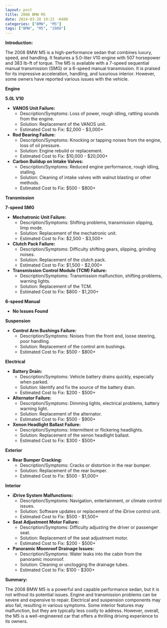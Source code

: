 ```yaml
---
layout: post
title: 2008 BMW M5
date: 2024-03-28 19:22 -0400
categories: ["BMW", "M5"]
tags: ["BMW", "M5", "2008"]
---
```

**Introduction:**

The 2008 BMW M5 is a high-performance sedan that combines luxury, speed, and handling. It features a 5.0-liter V10 engine with 507 horsepower and 383 lb-ft of torque. The M5 is available with a 7-speed sequential manual transmission (SMG) or a 6-speed manual transmission. It is praised for its impressive acceleration, handling, and luxurious interior. However, some owners have reported various issues with the vehicle.

**Engine**

**5.0L V10**

* **VANOS Unit Failure:**
    * Description/Symptoms: Loss of power, rough idling, rattling sounds from the engine.
    * Solution: Replacement of the VANOS unit.
    * Estimated Cost to Fix: $2,000 - $3,000+
* **Rod Bearing Failure:**
    * Description/Symptoms: Knocking or tapping noises from the engine, loss of oil pressure.
    * Solution: Engine rebuild or replacement.
    * Estimated Cost to Fix: $10,000 - $20,000+
* **Carbon Buildup on Intake Valves:**
    * Description/Symptoms: Reduced engine performance, rough idling, stalling.
    * Solution: Cleaning of intake valves with walnut blasting or other methods.
    * Estimated Cost to Fix: $500 - $800+

**Transmission**

**7-speed SMG**

* **Mechatronic Unit Failure:**
    * Description/Symptoms: Shifting problems, transmission slipping, limp mode.
    * Solution: Replacement of the mechatronic unit.
    * Estimated Cost to Fix: $2,500 - $3,500+
* **Clutch Pack Failure:**
    * Description/Symptoms: Difficulty shifting gears, slipping, grinding noises.
    * Solution: Replacement of the clutch pack.
    * Estimated Cost to Fix: $1,500 - $2,000+
* **Transmission Control Module (TCM) Failure:**
    * Description/Symptoms: Transmission malfunction, shifting problems, warning lights.
    * Solution: Replacement of the TCM.
    * Estimated Cost to Fix: $800 - $1,200+

**6-speed Manual**

* **No Issues Found**

**Suspension**

* **Control Arm Bushings Failure:**
    * Description/Symptoms: Noises from the front end, loose steering, poor handling.
    * Solution: Replacement of the control arm bushings.
    * Estimated Cost to Fix: $500 - $800+

**Electrical**

* **Battery Drain:**
    * Description/Symptoms: Vehicle battery drains quickly, especially when parked.
    * Solution: Identify and fix the source of the battery drain.
    * Estimated Cost to Fix: $200 - $500+
* **Alternator Failure:**
    * Description/Symptoms: Dimming lights, electrical problems, battery warning light.
    * Solution: Replacement of the alternator.
    * Estimated Cost to Fix: $500 - $900+
* **Xenon Headlight Ballast Failure:**
    * Description/Symptoms: Intermittent or flickering headlights.
    * Solution: Replacement of the xenon headlight ballast.
    * Estimated Cost to Fix: $300 - $500+

**Exterior**

* **Rear Bumper Cracking:**
    * Description/Symptoms: Cracks or distortion in the rear bumper.
    * Solution: Replacement of the rear bumper.
    * Estimated Cost to Fix: $500 - $1,000+

**Interior**

* **iDrive System Malfunctions:**
    * Description/Symptoms: Navigation, entertainment, or climate control issues.
    * Solution: Software updates or replacement of the iDrive control unit.
    * Estimated Cost to Fix: $500 - $1,500+
* **Seat Adjustment Motor Failure:**
    * Description/Symptoms: Difficulty adjusting the driver or passenger seat.
    * Solution: Replacement of the seat adjustment motor.
    * Estimated Cost to Fix: $200 - $500+
* **Panoramic Moonroof Drainage Issues:**
    * Description/Symptoms: Water leaks into the cabin from the panoramic moonroof.
    * Solution: Cleaning or unclogging the drainage tubes.
    * Estimated Cost to Fix: $100 - $300+

**Summary:**

The 2008 BMW M5 is a powerful and capable performance sedan, but it is not without its potential issues. Engine and transmission problems can be severe and expensive to repair. Electrical and suspension components may also fail, resulting in various symptoms. Some interior features may malfunction, but they are typically less costly to address. However, overall, the M5 is a well-engineered car that offers a thrilling driving experience to its owners.
